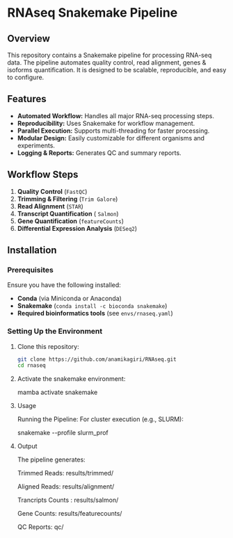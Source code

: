 # RNAseq Snakemake Pipeline  

## Overview  

This repository contains a Snakemake pipeline for processing RNA-seq data. The pipeline automates quality control, read alignment, genes & isoforms quantification. It is designed to be scalable, reproducible, and easy to configure.  
## Features  

- **Automated Workflow:** Handles all major RNA-seq processing steps.  
- **Reproducibility:** Uses Snakemake for workflow management.  
- **Parallel Execution:** Supports multi-threading for faster processing.  
- **Modular Design:** Easily customizable for different organisms and experiments.  
- **Logging & Reports:** Generates QC and summary reports.  

## Workflow Steps  

1. **Quality Control** (`FastQC`)  
2. **Trimming & Filtering** (`Trim Galore`)  
3. **Read Alignment** (`STAR`)  
4. **Transcript Quantification** ( `Salmon`)
5. **Gene Quantification** (`featureCounts`)  
5. **Differential Expression Analysis** (`DESeq2`)    

## Installation  

### Prerequisites  

Ensure you have the following installed:  

- **Conda** (via Miniconda or Anaconda)  
- **Snakemake** (`conda install -c bioconda snakemake`)    
- **Required bioinformatics tools** (see `envs/rnaseq.yaml`)  

### Setting Up the Environment  

1. Clone this repository:  

   ```sh
   git clone https://github.com/anamikagiri/RNAseq.git
   cd rnaseq

2. Activate the snakemake environment:
  
   mamba activate snakemake

3. Usage

   Running the Pipeline:
   For cluster execution (e.g., SLURM):

   snakemake --profile slurm_prof

4. Output

   The pipeline generates:

   Trimmed Reads: results/trimmed/ 

   Aligned Reads: results/alignment/ 
 
   Trancripts Counts : results/salmon/

   Gene Counts: results/featurecounts/ 

   QC Reports: qc/
